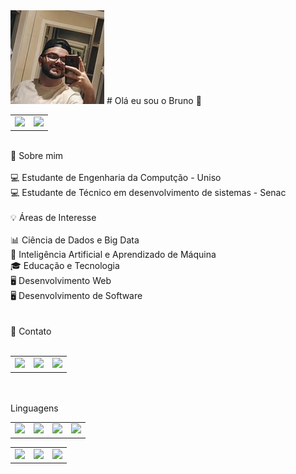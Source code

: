 <img src="https://github.com/Bruno-Janelli/Sobre-mim/blob/main/476297619_606771948640319_565030469582679978_n.jpg">
# Olá eu sou o Bruno 👋
<table>
<td>
<img src="https://github-readme-stats.vercel.app/api?username=Bruno-Janelli&theme=dark&show_icons=true">
</td>
<td>
<img src="https://github-readme-stats.vercel.app/api/top-langs/?username=Bruno-Janelli&langs_count=8&theme=dark">
</td>
</table>
<br>
 
<div>
🚀 Sobre mim <br><br>
💻 Estudante de Engenharia da Computção - Uniso<br>
💻 Estudante de Técnico em desenvolvimento de sistemas - Senac<br>
</div>
<br>
<div>
💡 Áreas de Interesse<br><br>
📊 Ciência de Dados e Big Data<br>
🤖 Inteligência Artificial e Aprendizado de Máquina<br>
🎓 Educação e Tecnologia<br>
🖥️ Desenvolvimento Web<br>
🖥️ Desenvolvimento de Software<br>
</div>
<div>
<br><br>
📱 Contato
<br><br>
<table>
<td>
<a href="https://www.linkedin.com/in/bruno-janelli-aa60141a8"><img src="https://img.shields.io/badge/LinkedIn-0077B5?style=for-the-badge&logo=linkedin&logoColor=white"></a>
</td>
<td> 
<a href="https://github.com/Bruno-Janelli/"><img src="https://img.shields.io/badge/GitHub-100000?style=for-the-badge&logo=github&logoColor=white"></a>
</td>
<td>
<a href="https://www.instagram.com/Janelliwft/"><img src="https://img.shields.io/badge/Instagram-E4405F?style=for-the-badge&logo=instagram&logoColor=white">
</td>
</table>
<br><br>
    Linguagens
<table>
<td>
<img src="https://img.shields.io/badge/C%23-239120?style=for-the-badge&logo=c-sharp&logoColor=white">
</td>
<td>
<img src="https://img.shields.io/badge/Python-3776AB?style=for-the-badge&logo=python&logoColor=white">
</td>
<td>
<img src="https://img.shields.io/badge/HTML-239120?style=for-the-badge&logo=html5&logoColor=white">
</td>
<td>
<img src="https://img.shields.io/badge/CSS-239120?&style=for-the-badge&logo=css3&logoColor=white">
</table>
<table>
<td>
<img src="https://img.shields.io/badge/Flutter-02569B?style=for-the-badge&logo=flutter&logoColor=white">
</td>
<td>
<img src="https://img.shields.io/badge/MongoDB-4EA94B?style=for-the-badge&logo=mongodb&logoColor=white">
</td>
<td>
<img src="https://img.shields.io/badge/Firebase-F29D0C?style=for-the-badge&logo=firebase&logoColor=white">
</td>
</table>
</div>
